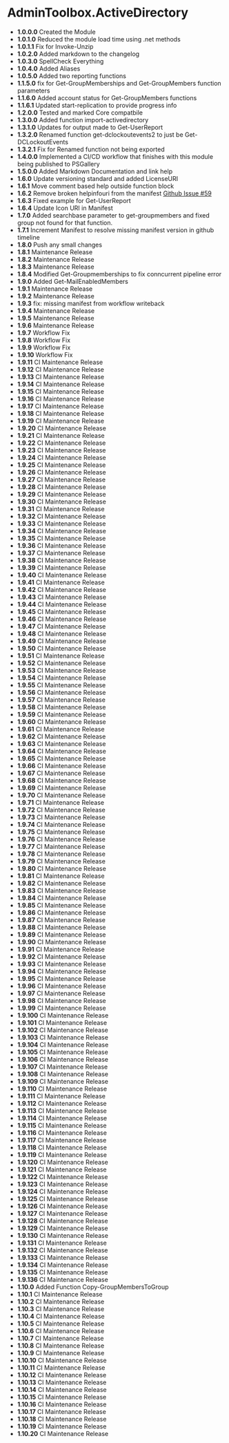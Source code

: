 # **AdminToolbox.ActiveDirectory**

* **1.0.0.0** Created the Module
* **1.0.1.0** Reduced the module load time using .net methods
* **1.0.1.1** Fix for Invoke-Unzip
* **1.0.2.0** Added markdown to the changelog
* **1.0.3.0** SpellCheck Everything
* **1.0.4.0** Added Aliases
* **1.0.5.0** Added two reporting functions
* **1.1.5.0** fix for Get-GroupMemberships  and Get-GroupMembers function parameters
* **1.1.6.0** Added account status for Get-GroupMembers functions
* **1.1.6.1** Updated start-replication to provide progress info
* **1.2.0.0** Tested and marked Core compatbile
* **1.3.0.0** Added function import-activedirectory
* **1.3.1.0** Updates for output made to Get-UserReport
* **1.3.2.0** Renamed function get-dclockoutevents2 to just be Get-DCLockoutEvents
* **1.3.2.1** Fix for Renamed function not being exported
* **1.4.0.0** Implemented a CI/CD workflow that finishes with this module being published to PSGallery
* **1.5.0.0** Added Markdown Documentation and link help
* **1.6.0** Update versioning standard and added LicenseURI
* **1.6.1** Move comment based help outside function block
* **1.6.2** Remove broken helpinfouri from the manifest [Github Issue #59](https://github.com/TheTaylorLee/AdminToolbox/issues/59)
* **1.6.3** Fixed example for Get-UserReport
* **1.6.4** Update Icon URI in Manifest
* **1.7.0** Added searchbase parameter to get-groupmembers and fixed group not found for that function.
* **1.7.1** Increment Manifest to resolve missing manifest version in github timeline
* **1.8.0** Push any small changes
* **1.8.1** Maintenance Release
* **1.8.2** Maintenance Release
* **1.8.3** Maintenance Release
* **1.8.4** Modified Get-Groupmemberships to fix conncurrent pipeline error
* **1.9.0** Added Get-MailEnabledMembers
* **1.9.1** Maintenance Release
* **1.9.2** Maintenance Release
* **1.9.3** fix: missing manifest from workflow writeback
* **1.9.4** Maintenance Release
* **1.9.5** Maintenance Release
* **1.9.6** Maintenance Release
* **1.9.7** Workflow Fix
* **1.9.8** Workflow Fix
* **1.9.9** Workflow Fix
* **1.9.10** Workflow Fix
* **1.9.11** CI Maintenance Release
* **1.9.12** CI Maintenance Release
* **1.9.13** CI Maintenance Release
* **1.9.14** CI Maintenance Release
* **1.9.15** CI Maintenance Release
* **1.9.16** CI Maintenance Release
* **1.9.17** CI Maintenance Release
* **1.9.18** CI Maintenance Release
* **1.9.19** CI Maintenance Release
* **1.9.20** CI Maintenance Release
* **1.9.21** CI Maintenance Release
* **1.9.22** CI Maintenance Release
* **1.9.23** CI Maintenance Release
* **1.9.24** CI Maintenance Release
* **1.9.25** CI Maintenance Release
* **1.9.26** CI Maintenance Release
* **1.9.27** CI Maintenance Release
* **1.9.28** CI Maintenance Release
* **1.9.29** CI Maintenance Release
* **1.9.30** CI Maintenance Release
* **1.9.31** CI Maintenance Release
* **1.9.32** CI Maintenance Release
* **1.9.33** CI Maintenance Release
* **1.9.34** CI Maintenance Release
* **1.9.35** CI Maintenance Release
* **1.9.36** CI Maintenance Release
* **1.9.37** CI Maintenance Release
* **1.9.38** CI Maintenance Release
* **1.9.39** CI Maintenance Release
* **1.9.40** CI Maintenance Release
* **1.9.41** CI Maintenance Release
* **1.9.42** CI Maintenance Release
* **1.9.43** CI Maintenance Release
* **1.9.44** CI Maintenance Release
* **1.9.45** CI Maintenance Release
* **1.9.46** CI Maintenance Release
* **1.9.47** CI Maintenance Release
* **1.9.48** CI Maintenance Release
* **1.9.49** CI Maintenance Release
* **1.9.50** CI Maintenance Release
* **1.9.51** CI Maintenance Release
* **1.9.52** CI Maintenance Release
* **1.9.53** CI Maintenance Release
* **1.9.54** CI Maintenance Release
* **1.9.55** CI Maintenance Release
* **1.9.56** CI Maintenance Release
* **1.9.57** CI Maintenance Release
* **1.9.58** CI Maintenance Release
* **1.9.59** CI Maintenance Release
* **1.9.60** CI Maintenance Release
* **1.9.61** CI Maintenance Release
* **1.9.62** CI Maintenance Release
* **1.9.63** CI Maintenance Release
* **1.9.64** CI Maintenance Release
* **1.9.65** CI Maintenance Release
* **1.9.66** CI Maintenance Release
* **1.9.67** CI Maintenance Release
* **1.9.68** CI Maintenance Release
* **1.9.69** CI Maintenance Release
* **1.9.70** CI Maintenance Release
* **1.9.71** CI Maintenance Release
* **1.9.72** CI Maintenance Release
* **1.9.73** CI Maintenance Release
* **1.9.74** CI Maintenance Release
* **1.9.75** CI Maintenance Release
* **1.9.76** CI Maintenance Release
* **1.9.77** CI Maintenance Release
* **1.9.78** CI Maintenance Release
* **1.9.79** CI Maintenance Release
* **1.9.80** CI Maintenance Release
* **1.9.81** CI Maintenance Release
* **1.9.82** CI Maintenance Release
* **1.9.83** CI Maintenance Release
* **1.9.84** CI Maintenance Release
* **1.9.85** CI Maintenance Release
* **1.9.86** CI Maintenance Release
* **1.9.87** CI Maintenance Release
* **1.9.88** CI Maintenance Release
* **1.9.89** CI Maintenance Release
* **1.9.90** CI Maintenance Release
* **1.9.91** CI Maintenance Release
* **1.9.92** CI Maintenance Release
* **1.9.93** CI Maintenance Release
* **1.9.94** CI Maintenance Release
* **1.9.95** CI Maintenance Release
* **1.9.96** CI Maintenance Release
* **1.9.97** CI Maintenance Release
* **1.9.98** CI Maintenance Release
* **1.9.99** CI Maintenance Release
* **1.9.100** CI Maintenance Release
* **1.9.101** CI Maintenance Release
* **1.9.102** CI Maintenance Release
* **1.9.103** CI Maintenance Release
* **1.9.104** CI Maintenance Release
* **1.9.105** CI Maintenance Release
* **1.9.106** CI Maintenance Release
* **1.9.107** CI Maintenance Release
* **1.9.108** CI Maintenance Release
* **1.9.109** CI Maintenance Release
* **1.9.110** CI Maintenance Release
* **1.9.111** CI Maintenance Release
* **1.9.112** CI Maintenance Release
* **1.9.113** CI Maintenance Release
* **1.9.114** CI Maintenance Release
* **1.9.115** CI Maintenance Release
* **1.9.116** CI Maintenance Release
* **1.9.117** CI Maintenance Release
* **1.9.118** CI Maintenance Release
* **1.9.119** CI Maintenance Release
* **1.9.120** CI Maintenance Release
* **1.9.121** CI Maintenance Release
* **1.9.122** CI Maintenance Release
* **1.9.123** CI Maintenance Release
* **1.9.124** CI Maintenance Release
* **1.9.125** CI Maintenance Release
* **1.9.126** CI Maintenance Release
* **1.9.127** CI Maintenance Release
* **1.9.128** CI Maintenance Release
* **1.9.129** CI Maintenance Release
* **1.9.130** CI Maintenance Release
* **1.9.131** CI Maintenance Release
* **1.9.132** CI Maintenance Release
* **1.9.133** CI Maintenance Release
* **1.9.134** CI Maintenance Release
* **1.9.135** CI Maintenance Release
* **1.9.136** CI Maintenance Release
* **1.10.0** Added Function Copy-GroupMembersToGroup
* **1.10.1** CI Maintenance Release
* **1.10.2** CI Maintenance Release
* **1.10.3** CI Maintenance Release
* **1.10.4** CI Maintenance Release
* **1.10.5** CI Maintenance Release
* **1.10.6** CI Maintenance Release
* **1.10.7** CI Maintenance Release
* **1.10.8** CI Maintenance Release
* **1.10.9** CI Maintenance Release
* **1.10.10** CI Maintenance Release
* **1.10.11** CI Maintenance Release
* **1.10.12** CI Maintenance Release
* **1.10.13** CI Maintenance Release
* **1.10.14** CI Maintenance Release
* **1.10.15** CI Maintenance Release
* **1.10.16** CI Maintenance Release
* **1.10.17** CI Maintenance Release
* **1.10.18** CI Maintenance Release
* **1.10.19** CI Maintenance Release
* **1.10.20** CI Maintenance Release